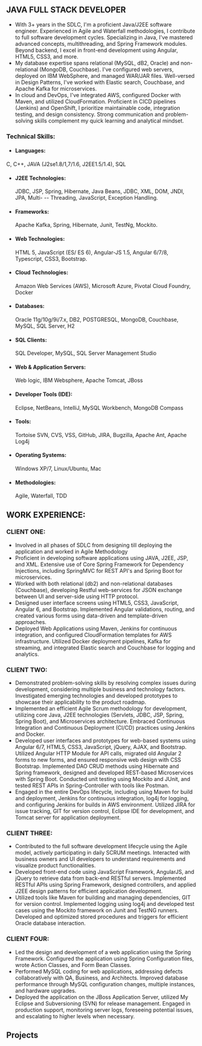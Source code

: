 ## JAVA FULL STACK DEVELOPER
- With 3+ years in the SDLC, I'm a proficient Java/J2EE software engineer. Experienced in Agile and Waterfall methodologies, I contribute to full software development cycles. Specializing in Java, I've mastered advanced concepts, multithreading, and Spring Framework modules. Beyond backend, I excel in front-end development using Angular, HTML5, CSS3, and more.
- My database expertise spans relational (MySQL, dB2, Oracle) and non-relational (MongoDB, Couchbase). I've configured web servers, deployed on IBM WebSphere, and managed WAR/JAR files. Well-versed in Design Patterns, I've worked with Elastic search, Couchbase, and Apache Kafka for microservices.
- In cloud and DevOps, I've integrated AWS, configured Docker with Maven, and utilized CloudFormation. Proficient in CICD pipelines (Jenkins) and OpenShift, I prioritize maintainable code, integration testing, and design consistency. Strong communication and problem-solving skills complement my quick learning and analytical mindset.

### Technical Skills:
- #### Languages:
C, C++, JAVA (J2se1.8/1,7/1.6, J2EE1.5/1.4), SQL
- #### J2EE Technologies:
  JDBC, JSP, Spring, Hibernate, Java Beans, JDBC, XML, DOM, JNDI, JPA, Multi- -- Threading, JavaScript, Exception Handling.
- #### Frameworks:
  Apache Kafka, Spring, Hibernate, Junit, TestNg, Mockito.
- #### Web Technologies:
   HTML 5, JavaScript (ES/ ES 6), Angular-JS 1.5, Angular 6/7/8, Typescript, CSS3, Bootstrap.
- #### Cloud Technologies:
  Amazon Web Services (AWS), Microsoft Azure, Pivotal Cloud Foundry, Docker
- #### Databases:
  Oracle 11g/10g/9i/7.x, DB2, POSTGRESQL, MongoDB, Couchbase, MySQL, SQL Server, H2
- #### SQL Clients:
  SQL Developer, MySQL, SQL Server Management Studio
- #### Web & Application Servers:
  Web logic, IBM Websphere, Apache Tomcat, JBoss
- #### Developer Tools (IDE):
   Eclipse, NetBeans, IntelliJ, MySQL Workbench, MongoDB Compass
- #### Tools:
   Tortoise SVN, CVS, VSS, GitHub, JIRA, Bugzilla, Apache Ant, Apache Log4j
- #### Operating Systems:
   Windows XP/7, Linux/Ubuntu, Mac
- #### Methodologies:
   Agile, Waterfall, TDD
  
## WORK EXPERIENCE:

### CLIENT ONE:
- Involved in all phases of SDLC from designing till deploying the application and worked in Agile Methodology
- Proficient in developing software applications using JAVA, J2EE, JSP, and XML. Extensive use of Core Spring Framework for Dependency Injections, including SpringMVC for REST API's and Spring Boot for microservices.
- Worked with both relational (db2) and non-relational databases (Couchbase), developing Restful web-services for JSON exchange between UI and server-side using HTTP protocol.
- Designed user interface screens using HTML5, CSS3, JavaScript, Angular 6, and Bootstrap. Implemented Angular validations, routing, and created various forms using data-driven and template-driven approaches.
- Deployed Web Applications using Maven, Jenkins for continuous integration, and configured CloudFormation templates for AWS infrastructure. Utilized Docker deployment pipelines, Kafka for streaming, and integrated Elastic search and Couchbase for logging and analytics.

### CLIENT TWO:
- Demonstrated problem-solving skills by resolving complex issues during development, considering multiple business and technology factors. Investigated emerging technologies and developed prototypes to showcase their applicability to the product roadmap.
- Implemented an efficient Agile Scrum methodology for development, utilizing core Java, J2EE technologies (Servlets, JDBC, JSP, Spring, Spring Boot), and Microservices architecture. Embraced Continuous Integration and Continuous Deployment (CI/CD) practices using Jenkins and Docker.
- Developed user interfaces and prototypes for web-based systems using Angular 6/7, HTML5, CSS3, JavaScript, jQuery, AJAX, and Bootstrap. Utilized Angular HTTP Module for API calls, migrated old Angular 2 forms to new forms, and ensured responsive web design with CSS Bootstrap.
Implemented DAO CRUD methods using Hibernate and Spring framework, designed and developed REST-based Microservices with Spring Boot. Conducted unit testing using Mockito and JUnit, and tested REST APIs in Spring-Controller with tools like Postman.
- Engaged in the entire DevOps lifecycle, including using Maven for build and deployment, Jenkins for continuous integration, log4j for logging, and configuring Jenkins for builds in AWS environment. Utilized JIRA for issue tracking, GIT for version control, Eclipse IDE for development, and Tomcat server for application deployment.
  
### CLIENT THREE: 
- Contributed to the full software development lifecycle using the Agile model, actively participating in daily SCRUM meetings. Interacted with business owners and UI developers to understand requirements and visualize product functionalities.
- Developed front-end code using JavaScript Framework, AngularJS, and jQuery to retrieve data from back-end RESTful servers. Implemented RESTful APIs using Spring Framework, designed controllers, and applied J2EE design patterns for efficient application development.
- Utilized tools like Maven for building and managing dependencies, GIT for version control. Implemented logging using log4j and developed test cases using the Mockito framework on Junit and TestNG runners. Developed and optimized stored procedures and triggers for efficient Oracle database interaction.
  
### CLIENT FOUR:
- Led the design and development of a web application using the Spring Framework. Configured the application using Spring Configuration files, wrote Action Classes, and Form Bean Classes.
- Performed MySQL coding for web applications, addressing defects collaboratively with QA, Business, and Architects. Improved database performance through MySQL configuration changes, multiple instances, and hardware upgrades.
- Deployed the application on the JBoss Application Server, utilized My Eclipse and Subversioning (SVN) for release management. Engaged in production support, monitoring server logs, foreseeing potential issues, and escalating to higher levels when necessary.

## Projects 










